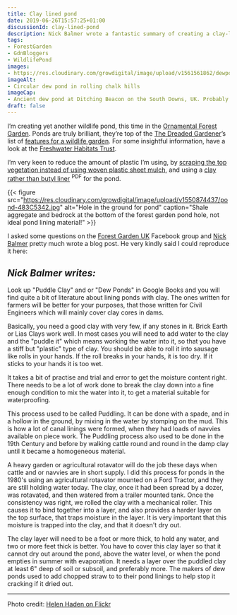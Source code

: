 ```yaml
---
title: Clay lined pond
date: 2019-06-26T15:57:25+01:00
discussionId: clay-lined-pond
description: Nick Balmer wrote a fantastic summary of creating a clay-lined pond in the closed Facebook Forest Garden UK group, reproduced here with his kind permission 🙂
tags: 
- ForestGarden
- GdnBloggers
- WildlifePond
images: 
- https://res.cloudinary.com/growdigital/image/upload/v1561561862/dewpond-12085020966.jpg
imageAlt: 
- Circular dew pond in rolling chalk hills
imageCap:
- Ancient dew pond at Ditching Beacon on the South Downs, UK. Probably lined with clay. Photo by Helen Haden on Flickr.
draft: false
---
```


I’m creating yet another wildlife pond, this time in the [Ornamental Forest Garden](https://www.forestgarden.wales/blog/introducing-ornamental-maintenance-free-forest-garden/). Ponds are truly brilliant, they’re top of the [The Dreaded Gardener](https://www.facebook.com/The-Dreaded-Gardener-1403035606578314/)’s list of [features for a wildlife garden](https://www.forestgarden.wales/blog/wildlife-garden-checklist/). For some insightful information, have a look at the [Freshwater Habitats Trust](https://freshwaterhabitats.org.uk). 

I’m very keen to reduce the amount of plastic I’m using, by [scraping the top vegetation instead of using woven plastic sheet mulch](https://www.forestgarden.wales/blog/forest-garden-ground-cover-prep/), and using a [clay rather than butyl liner](https://freshwaterhabitats.org.uk/wp-content/uploads/2013/09/FHT-advice-on-pond-liners_Oct14.pdf) <sup>PDF</sup> for the pond.

{{< figure src="https://res.cloudinary.com/growdigital/image/upload/v1550874437/pond-483C5342.jpg" alt="Hole in the ground for pond" caption="Shale aggregate and bedrock at the bottom of the forest garden pond hole, not ideal pond lining material!" >}}

I asked some questions on the [Forest Garden UK](https://www.facebook.com/groups/405281259629562/) Facebook group and [Nick Balmer](https://www.facebook.com/nick.balmer.14) pretty much wrote a blog post. He very kindly said I could reproduce it here:

## _Nick Balmer writes:_

Look up "Puddle Clay" and or "Dew Ponds" in Google Books and you will find quite a bit of literature about lining ponds with clay. The ones written for farmers will be better for your purposes, that those written for Civil Engineers which will mainly cover clay cores in dams.

Basically, you need a good clay with very few, if any stones in it. Brick Earth or Lias Clays work well.
In most cases you will need to add water to the clay and the "puddle it" which means working the water into it, so that you have a stiff but "plastic" type of clay. You should be able to roll it into sausage like rolls in your hands. If the roll breaks in your hands, it is too dry. If it sticks to your hands it is too wet.

It takes a bit of practise and trial and error to get the moisture content right. There needs to be a lot of work done to break the clay down into a fine enough condition to mix the water into it, to get a material suitable for waterproofing.

This process used to be called Puddling. It can be done with a spade, and in a hollow in the ground, by mixing in the water by stomping on the mud. This is how a lot of canal linings were formed, when they had loads of navvies available on piece work. The Puddling process also used to be done in the 19th Century and before by walking cattle round and round in the damp clay until it became a homogeneous material.

A heavy garden or agricultural rotavator will do the job these days when cattle and or navvies are in short supply. I did this process for ponds in the 1980's using an agricultural rotavator mounted on a Ford Tractor, and they are still holding water today. The clay, once it had been spread by a dozer, was rotavated, and then watered from a trailer mounted tank. Once the consistency was right, we rolled the clay with a mechanical roller. This causes it to bind together into a layer, and also provides a harder layer on the top surface, that traps moisture in the layer. It is very important that this moisture is trapped into the clay, and that it doesn't dry out.

The clay layer will need to be a foot or more thick, to hold any water, and two or more feet thick is 
better. You have to cover this clay layer so that it cannot dry out around the pond, above the water level, or when the pond empties in summer with evaporation. It needs a layer over the puddled clay at least 6" deep of soil or subsoil, and preferably more. The makers of dew ponds used to add chopped straw to to their pond linings to help stop it cracking if it dried out.

---

Photo credit: [Helen Haden on Flickr](https://www.flickr.com/photos/hellie55/12085020966/in/photolist-6jgSAw-fPxGqz-5HMRtL-5HSdie-fPxNm2-XVXDFM-jpUTGs-G1uK9r-uhm5WY-9VAZ7T-5tMzjL-uhkUxw-uhvLPz-uWUC2X)
